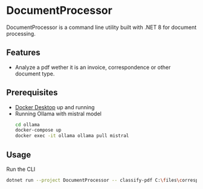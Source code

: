 ﻿# DocumentProcessor

DocumentProcessor is a command line utility built with .NET 8 for document processing.

## Features
- Analyze a pdf wether it is an invoice, correspondence or other document type.

## Prerequisites
- [Docker Desktop](https://www.docker.com/products/docker-desktop) up and running
- Running Ollama with mistral model
  ```sh
  cd ollama
  docker-compose up
  docker exec -it ollama ollama pull mistral
  ```

## Usage

Run the CLI

```sh
dotnet run --project DocumentProcessor -- classify-pdf C:\files\correspondence.pdf
```
